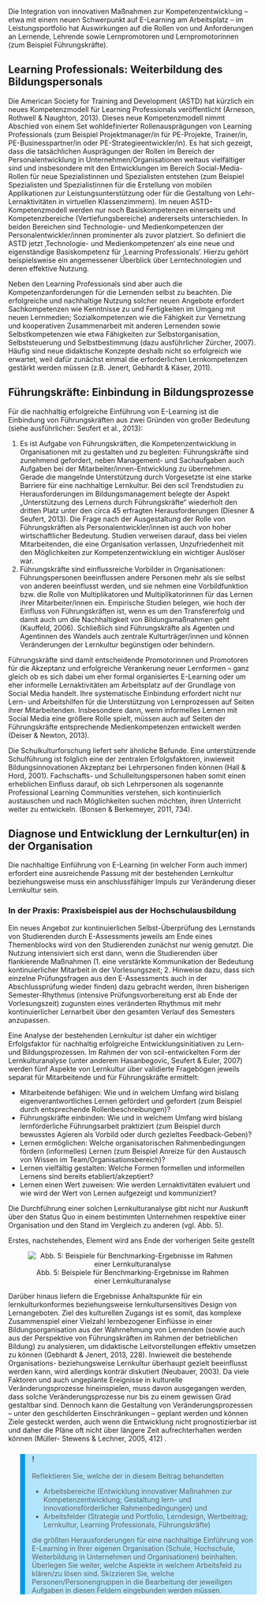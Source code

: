 <!-- filename: 04_Gestaltung_lern-_und_innovationsfoerderlicher_Rahmenbedingungen_E-Learning_nachhaltig_implementieren.md -->
<!-- title: Gestaltung lern- und innovationsförderlicher Rahmenbedingungen: E-Learning nachhaltig implementieren -->

Die Integration von innovativen Maßnahmen zur Kompetenzentwicklung – etwa mit einem neuen Schwerpunkt auf E-Learning am Arbeitsplatz – im Leistungsportfolio hat Auswirkungen auf die Rollen von und Anforderungen an Lernende, Lehrende sowie Lernpromotoren und Lernpromotorinnen (zum Beispiel Führungskräfte).

## Learning Professionals: Weiterbildung des Bildungspersonals

Die American Society for Training and Development (ASTD) hat kürzlich ein neues Kompetenzmodell für Learning Professionals veröffentlicht (Arneson, Rothwell &amp; Naughton, 2013). Dieses neue Kompetenzmodell nimmt Abschied von einem Set wohldefinierter Rollenausprägungen von Learning Professionals (zum Beispiel Projektmanager/in für PE-Projekte, Trainer/in, PE-Businesspartner/in oder PE-Strategieentwickler/in). Es hat sich gezeigt, dass die tatsächlichen Ausprägungen der Rollen im Bereich der Personalentwicklung in Unternehmen/Organisationen weitaus vielfältiger sind und insbesondere mit den Entwicklungen im Bereich Social-Media-Rollen für neue Spezialistinnen und Spezialisten entstehen (zum Beispiel Spezialisten und Spezialistinnen für die Erstellung von mobilen Applikationen zur Leistungsunterstützung oder für die Gestaltung von Lehr-Lernaktivitäten in virtuellen Klassenzimmern). Im neuen ASTD-Kompetenzmodell werden nur noch Basiskompetenzen einerseits und Kompetenzbereiche (Vertiefungsbereiche) andererseits unterschieden. In beiden Bereichen sind Technologie- und Medienkompetenzen der Personalentwickler/innen prominenter als zuvor platziert. So definiert die ASTD jetzt ‚Technologie- und Medienkompetenzen‘ als eine neue und eigenständige Basiskompetenz für ‚Learning Professionals‘. Hierzu gehört beispielsweise ein angemessener Überblick über Lerntechnologien und deren effektive Nutzung.

Neben den Learning Professionals sind aber auch die Kompetenzanforderungen für die Lernenden selbst zu beachten. Die erfolgreiche und nachhaltige Nutzung solcher neuen Angebote erfordert Sachkompetenzen wie Kenntnisse zu und Fertigkeiten im Umgang mit neuen Lernmedien; Sozialkompetenzen wie die Fähigkeit zur Vernetzung und kooperativen Zusammenarbeit mit anderen Lernenden sowie Selbstkompetenzen wie etwa Fähigkeiten zur Selbstorganisation, Selbststeuerung und Selbstbestimmung (dazu ausführlicher Zürcher, 2007). Häufig sind neue didaktische Konzepte deshalb nicht so erfolgreich wie erwartet, weil dafür zunächst einmal die erforderlichen Lernkompetenzen gestärkt werden müssen (z.B. Jenert, Gebhardt &amp; Käser, 2011).

## Führungskräfte: Einbindung in Bildungsprozesse

Für die nachhaltig erfolgreiche Einführung von E-Learning ist die Einbindung von Führungskräften aus zwei Gründen von großer Bedeutung (siehe ausführlicher: Seufert et al., 2013):

1. Es ist Aufgabe von Führungskräften, die Kompetenzentwicklung in Organisationen mit zu gestalten und zu begleiten: Führungskräfte sind zunehmend gefordert, neben Management- und Sachaufgaben auch Aufgaben bei der Mitarbeiter/innen-Entwicklung zu übernehmen. Gerade die mangelnde Unterstützung durch Vorgesetzte ist eine starke Barriere für eine nachhaltige Lernkultur. Bei den scil Trendstudien zu Herausforderungen im Bildungsmanagement belegte der Aspekt „Unterstützung des Lernens durch Führungskräfte“ wiederholt den dritten Platz unter den circa 45 erfragten Herausforderungen (Diesner &amp; Seufert, 2013). Die Frage nach der Ausgestaltung der Rolle von Führungskräften als Personalentwickler/innen ist auch von hoher wirtschaftlicher Bedeutung. Studien verweisen darauf, dass bei vielen Mitarbeitenden, die eine Organisation verlassen, Unzufriedenheit mit den Möglichkeiten zur Kompetenzentwicklung ein wichtiger Auslöser war.
2. Führungskräfte sind einflussreiche Vorbilder in Organisationen: Führungspersonen beeinflussen andere Personen mehr als sie selbst von anderen beeinflusst werden, und sie nehmen eine Vorbildfunktion bzw. die Rolle von Multiplikatoren und Multiplikatorinnen für das Lernen ihrer Mitarbeiter/innen ein. Empirische Studien belegen, wie hoch der Einfluss von Führungskräften ist, wenn es um den Transfererfolg und damit auch um die Nachhaltigkeit von Bildungsmaßnahmen geht (Kauffeld, 2006). Schließlich sind Führungskräfte als Agenten und Agentinnen des Wandels auch zentrale Kulturträger/innen und können Veränderungen der Lernkultur begünstigen oder behindern.

Führungskräfte sind damit entscheidende Promotorinnen und Promotoren für die Akzeptanz und erfolgreiche Verankerung neuer Lernformen – ganz gleich ob es sich dabei um eher formal organisiertes E-Learning oder um eher informelle Lernaktivitäten am Arbeitsplatz auf der Grundlage von Social Media handelt. Ihre systematische Einbindung erfordert nicht nur Lern- und Arbeitshilfen für die Unterstützung von Lernprozessen auf Seiten ihrer Mitarbeitenden. Insbesondere dann, wenn informelles Lernen mit Social Media eine größere Rolle spielt, müssen auch auf Seiten der Führungskräfte entsprechende Medienkompetenzen entwickelt werden (Deiser &amp; Newton, 2013).

Die Schulkulturforschung liefert sehr ähnliche Befunde. Eine unterstützende Schulführung ist folglich eine der zentralen Erfolgsfaktoren, inwieweit Bildungsinnovationen Akzeptanz bei Lehrpersonen finden können (Hall &amp; Hord, 2001). Fachschafts- und Schulleitungspersonen haben somit einen erheblichen Einfluss darauf, ob sich Lehrpersonen als sogenannte Professional Learning Communities verstehen, sich kontinuierlich austauschen und nach Möglichkeiten suchen möchten, ihren Unterricht weiter zu entwickeln. (Bonsen &amp; Berkemeyer, 2011, 734).

## Diagnose und Entwicklung der Lernkultur(en) in der Organisation

Die nachhaltige Einführung von E-Learning (in welcher Form auch immer) erfordert eine ausreichende Passung mit der bestehenden Lernkultur beziehungsweise muss ein anschlussfähiger Impuls zur Veränderung dieser Lernkultur sein.

### In der Praxis: Praxisbeispiel aus der Hochschulausbildung

Ein neues Angebot zur kontinuierlichen Selbst-Überprüfung des Lernstands von Studierenden durch E-Assessments jeweils am Ende eines Themenblocks wird von den Studierenden zunächst nur wenig genutzt. Die Nutzung intensiviert sich erst dann, wenn die Studierenden über flankierende Maßnahmen (1. eine verstärkte Kommunikation der Bedeutung kontinuierlicher Mitarbeit in der Vorlesungszeit; 2. Hinweise dazu, dass sich einzelne Prüfungsfragen aus den E-Assessments auch in der Abschlussprüfung wieder finden) dazu gebracht werden, ihren bisherigen Semester-Rhythmus (intensive Prüfungsvorbereitung erst ab Ende der Vorlesungszeit) zugunsten eines veränderten Rhythmus mit mehr kontinuierlicher Lernarbeit über den gesamten Verlauf des Semesters anzupassen.

</blockquote>

Eine Analyse der bestehenden Lernkultur ist daher ein wichtiger Erfolgsfaktor für nachhaltig erfolgreiche Entwicklungsinitiativen zu Lern- und Bildungsprozessen. Im Rahmen der von scil-entwickelten Form der Lernkulturanalyse (unter anderem Hasanbegovic, Seufert &amp; Euler, 2007) werden fünf Aspekte von Lernkultur über validierte Fragebögen jeweils separat für Mitarbeitende und für Führungskräfte ermittelt:

- Mitarbeitende befähigen: Wie und in welchem Umfang wird bislang eigenverantwortliches Lernen gefördert und gefordert (zum Beispiel durch entsprechende Rollenbeschreibungen)?
- Führungskräfte einbinden: Wie und in welchem Umfang wird bislang lernförderliche Führungsarbeit praktiziert (zum Beispiel durch bewusstes Agieren als Vorbild oder durch gezieltes Feedback-Geben)?
- Lernen ermöglichen: Welche organisatorischen Rahmenbedingungen fördern (informelles) Lernen (zum Beispiel Anreize für den Austausch von Wissen im Team/Organisationsbereich)?
- Lernen vielfältig gestalten: Welche Formen formellen und informellen Lernens sind bereits etabliert/akzeptiert?
- Lernen einen Wert zuweisen: Wie werden Lernaktivitäten evaluiert und wie wird der Wert von Lernen aufgezeigt und kommuniziert?

Die Durchführung einer solchen Lernkulturanalyse gibt nicht nur Auskunft über den Status Quo in einem bestimmten Unternehmen respektive einer Organisation und den Stand im Vergleich zu anderen (vgl. Abb. 5).

Erstes, nachstehendes, Element wird ans Ende der vorherigen Seite gestellt

<center><figure>
  <img src="https://raw.githubusercontent.com/ed-tech-at/L3T/refs/heads/main/51_E-Learning_in_Organisationen/img/05_Beispiele_für_BenchmarkingErgebnisse_im_Rahmen_einer_Lernkulturanalyse.png" alt="Abb. 5: Beispiele für Benchmarking-Ergebnisse im Rahmen einer Lernkulturanalyse">
  <figcaption>Abb. 5: Beispiele für Benchmarking-Ergebnisse im Rahmen einer Lernkulturanalyse</figcaption>
</figure></center>


Darüber hinaus liefern die Ergebnisse Anhaltspunkte für ein lernkulturkonformes beziehungsweise lernkultursensitives Design von Lernangeboten. Ziel des kulturellen Zugangs ist es somit, das komplexe Zusammenspiel einer Vielzahl lernbezogener Einflüsse in einer Bildungsorganisation aus der Wahrnehmung von Lernenden (sowie auch aus der Perspektive von Führungskräften im Rahmen der betrieblichen Bildung) zu analysieren, um didaktische Leitvorstellungen effektiv umsetzen zu können (Gebhardt &amp; Jenert, 2013, 228). Inwieweit die bestehende Organisations- beziehungsweise Lernkultur überhaupt gezielt beeinflusst werden kann, wird allerdings konträr diskutiert (Neubauer, 2003). Da viele Faktoren und auch ungeplante Ereignisse in kulturelle Veränderungsprozesse hineinspielen, muss davon ausgegangen werden, dass solche Veränderungsprozesse nur bis zu einem gewissen Grad gestaltbar sind. Dennoch kann die Gestaltung von Veränderungsprozessen – unter den geschilderten Einschränkungen – geplant werden und können Ziele gesteckt werden, auch wenn die Entwicklung nicht prognostizierbar ist und daher die Pläne oft nicht über längere Zeit aufrechterhalten werden können (Müller- Stewens &amp; Lechner, 2005, 412) .

<blockquote style="background: #B3E5FC; border-left: 10px solid #039BE5">

### !

Reflektieren Sie, welche der in diesem Beitrag behandelten

- Arbeitsbereiche (Entwicklung innovativer Maßnahmen zur Kompetenzentwicklung; Gestaltung lern- und innovationsförderlicher Rahmenbedingungen) und
- Arbeitsfelder (Strategie und Portfolio, Lerndesign, Wertbeitrag; Lernkultur, Learning Professionals, Führungskräfte)

die größten Herausforderungen für eine nachhaltige Einführung von E-Learning in Ihrer eigenen Organisation (Schule, Hochschule, Weiterbildung in Unternehmen und Organisationen) beinhalten. Überlegen Sie weiter, welche Aspekte in welchem Arbeitsfeld zu klären/zu lösen sind. Skizzieren Sie, welche Personen/Personengruppen in die Bearbeitung der jeweiligen Aufgaben in diesen Feldern eingebunden werden müssen.

</blockquote>
